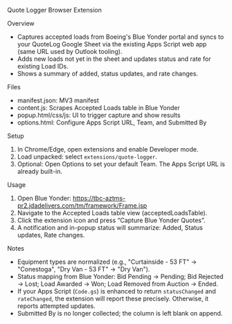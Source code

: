 Quote Logger Browser Extension

Overview
- Captures accepted loads from Boeing's Blue Yonder portal and syncs to your QuoteLog Google Sheet via the existing Apps Script web app (same URL used by Outlook tooling).
- Adds new loads not yet in the sheet and updates status and rate for existing Load IDs.
- Shows a summary of added, status updates, and rate changes.

Files
- manifest.json: MV3 manifest
- content.js: Scrapes Accepted Loads table in Blue Yonder
- popup.html/css/js: UI to trigger capture and show results
- options.html: Configure Apps Script URL, Team, and Submitted By

Setup
1) In Chrome/Edge, open extensions and enable Developer mode.
2) Load unpacked: select `extensions/quote-logger`.
3) Optional: Open Options to set your default Team. The Apps Script URL is already built-in.

Usage
1) Open Blue Yonder: https://tbc-aztms-pr2.jdadelivers.com/tm/framework/Frame.jsp
2) Navigate to the Accepted Loads table view (acceptedLoadsTable).
3) Click the extension icon and press “Capture Blue Yonder Quotes”.
4) A notification and in-popup status will summarize: Added, Status updates, Rate changes.

Notes
- Equipment types are normalized (e.g., "Curtainside - 53 FT" → "Conestoga", "Dry Van - 53 FT" → "Dry Van").
- Status mapping from Blue Yonder: Bid Pending → Pending; Bid Rejected → Lost; Load Awarded → Won; Load Removed from Auction → Ended.
- If your Apps Script (`Code.gs`) is enhanced to return `statusChanged` and `rateChanged`, the extension will report these precisely. Otherwise, it reports attempted updates.
- Submitted By is no longer collected; the column is left blank on append.
